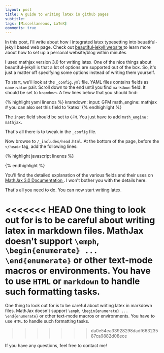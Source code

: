 ```yaml
---
layout: post
title: A guide to writing latex in github pages
subtitle: 
tags: [Miscellaneous, LaTeX]
comments: true
---
```


In this post, I'll write about how I integrated latex typesetting into beuatiful-jekyll based web page. Check out <a href="https://github.com/daattali/beautiful-jekyll"> beautiful-jekyll website </a> to learn more about how to set up a personal website/blog within minutes. 

I used mathjax version 3.0 for writing latex. One of the nice things about beautiful-jekyll is that a lot of options are supported out of the box. So, it's just a matter off specifying some options instead of writing them yourself.

<!-- $\colorbox{MistyRose}{_config.yml}$ -->

To start, we'll look at the `_config.yml`  file. YAML files contains fields as ``name:value`` pair.
Scroll down to the end until you find ``markdown`` field. It should be set to `kramdown`. A few lines below that you should find:

{% highlight yaml linenos %}
kramdown:
  input: GFM
  math_engine: mathjax # you can also set this field to 'katex'
{% endhighlight %}

The ``input`` field should be set to ``GFM``. You just have to add ``math_engine: mathjax``. 

That's all there is to tweak in the ``_config`` file.

Now browse to ``/_includes/head.html``. At the bottom of the page, before the ``</head>`` tag, add the following lines:

{% highlight javascript linenos %}
<script src="https://polyfill.io/v3/polyfill.min.js?features=es6"></script>
<script>
MathJax = {
    loader: {load: ['[tex]/newcommand', '[tex]/color']},
    tex: {
        packages: {'[+]': ['newcommand', 'color']},
        inlineMath: [['$','$'], ['\\(', '\\)']],
        displayMath: [['$$', '$$'],['\\[', '\\]']],
        macros: {
            bold: ['{\\bf #1}',1],
            ddfrac: ['{\\frac{\\displaystyle #1}{\\displaystyle #2}}', 2],
            abs: ['\\left\\lvert #2 \\right\\rvert_{\\text{#1}}', 2, ""],
            floor: ['\\left\\lfloor #2 \\right\\rfloor_{\\text{#1}}', 2, ""],
            sfrac: ['{ \\frac {\\ #1 \\ }{#2}}', 2],
            lcm: ['\\operatorname{lcm}#1', 1]
        },
        processEscapes: true,
        processEnvironments: true,
        processRefs: true,
        digits: /^(?:[0-9]+(?:\{,\}[0-9]{3})*(?:\.[0-9]*)?|\.[0-9]+)/,
        tags:  'ams',
        tagSide: 'right',
        tagIndent: '0.8em', 
        useLabelIds: true,  
        multlineWidth: '85%',
    },
    chtml: {
        scale: 1.2
    },
    svg: {
        scale: 1.3
    }
};
</script>
<script id="MathJax-script" async
    src="https://cdn.jsdelivr.net/npm/mathjax@3/es5/tex-chtml.js">
</script>
{% endhighlight %}

You'll find the detailed explanation of the various fields and their uses on <a href="http://docs.mathjax.org/en/latest/"> MathJax 3.0 Documentation </a>. I won't bother you with the details here. 

That's all you need to do. You can now start writing latex. 

<<<<<<< HEAD
One thing to look out for is to be careful about writing latex in markdown files. MathJax doesn't support ``\emph``, ``\begin{enumerate} ... \end{enumerate}`` or other text-mode macros or environments. You have to use ``HTML`` or ``markdown`` to handle such formatting tasks. 
=======
One thing to look out for is to be careful about writing latex in markdown files. MathJax doesn't support ``\emph``, ``\begin{enumerate} ... \end{enumerate}`` or other text-mode macros or environments. You have to use ``HTML`` to handle such formatting tasks. 
>>>>>>> da0e54ea33928298dadf66323587ca9882d08ece

If you have any questions, feel free to contact me! 
